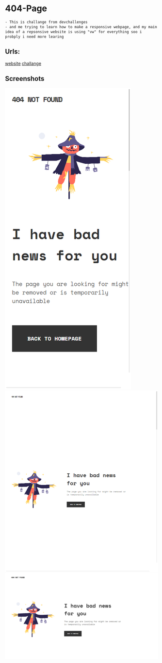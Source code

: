 
# 404-Page
    - This is challange from devchallenges
    - and me trying to learn how to make a responsive webpage, and my main idea of a repsonsive website is using "vw" for everything soo i probply i need more learing 
## Urls:
[website](https://crazy-batata.github.io/404-Not-Found-Page-1/)
[challange](https://devchallenges.io/challenges/wBunSb7FPrIepJZAg0sY)
## Screenshots
![phone 415*990](./screenshots/phone.png)
![tablet 768*908](./screenshots/tablet.png)
![pc 1990*1070](./screenshots/pc.png)